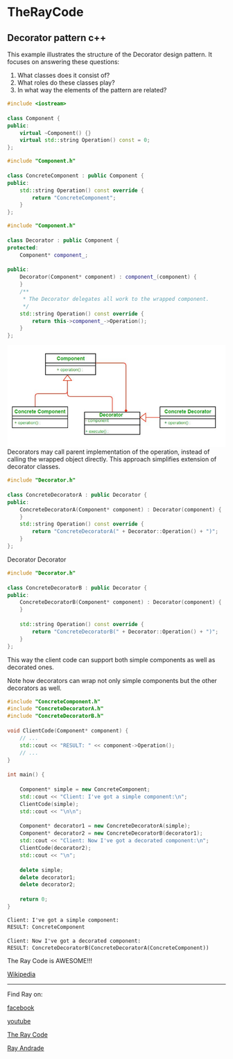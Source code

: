# TheRayCode
## Decorator pattern c++

This example illustrates the structure of the Decorator design pattern. It focuses on answering these questions:
<ol>
<li>What classes does it consist of?</li>
<li>What roles do these classes play?</li>
<li>In what way the elements of the pattern are related?</li>
</ol>

```cpp
#include <iostream>

class Component {
public:
    virtual ~Component() {}
    virtual std::string Operation() const = 0;
};
```
```cpp
#include "Component.h"

class ConcreteComponent : public Component {
public:
    std::string Operation() const override {
        return "ConcreteComponent";
    }
};
```
```cpp
#include "Component.h"

class Decorator : public Component {
protected:
    Component* component_;

public:
    Decorator(Component* component) : component_(component) {
    }
    /**
     * The Decorator delegates all work to the wrapped component.
     */
    std::string Operation() const override {
        return this->component_->Operation();
    }
};
```
![Decorator](/UMLs/images/Decorator/Decorator-1.jpg)
Decorators may call parent implementation of the operation, instead of calling the wrapped object directly. 
This approach simplifies extension of decorator classes.
```cpp
#include "Decorator.h"

class ConcreteDecoratorA : public Decorator {
public:
    ConcreteDecoratorA(Component* component) : Decorator(component) {
    }
    std::string Operation() const override {
        return "ConcreteDecoratorA(" + Decorator::Operation() + ")";
    }
};
```


Decorator
Decorator


```cpp
#include "Decorator.h"

class ConcreteDecoratorB : public Decorator {
public:
    ConcreteDecoratorB(Component* component) : Decorator(component) {
    }

    std::string Operation() const override {
        return "ConcreteDecoratorB(" + Decorator::Operation() + ")";
    }
};
```
This way the client code can support both simple components as well as decorated ones.

Note how decorators can wrap not only simple components but the other decorators as well.
```cpp
#include "ConcreteComponent.h"
#include "ConcreteDecoratorA.h"
#include "ConcreteDecoratorB.h"

void ClientCode(Component* component) {
    // ...
    std::cout << "RESULT: " << component->Operation();
    // ...
}

int main() {

    Component* simple = new ConcreteComponent;
    std::cout << "Client: I've got a simple component:\n";
    ClientCode(simple);
    std::cout << "\n\n";
    
    Component* decorator1 = new ConcreteDecoratorA(simple);
    Component* decorator2 = new ConcreteDecoratorB(decorator1);
    std::cout << "Client: Now I've got a decorated component:\n";
    ClientCode(decorator2);
    std::cout << "\n";

    delete simple;
    delete decorator1;
    delete decorator2;

    return 0;
}
```

```run
Client: I've got a simple component:
RESULT: ConcreteComponent

Client: Now I've got a decorated component:
RESULT: ConcreteDecoratorB(ConcreteDecoratorA(ConcreteComponent))
```

The Ray Code is AWESOME!!!

[Wikipedia](https://en.wikipedia.org/wiki/Decorator_pattern)

----------------------------------------------------------------------------------------------------

Find Ray on:

[facebook](https://www.facebook.com/TheRayCode/)

[youtube](https://www.youtube.com/user/AndradeRay/)

[The Ray Code](https://www.RayAndrade.com)

[Ray Andrade](https://www.RayAndrade.org)
